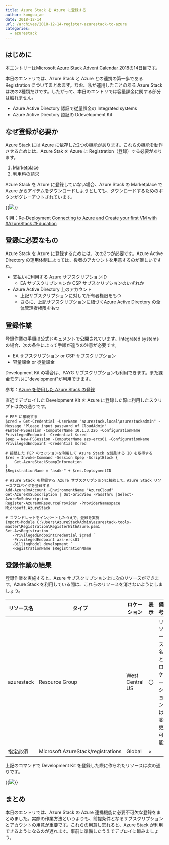 ```yaml
---
title: Azure Stack を Azure に登録する
author: kongou_ae
date: 2018-12-14
url: /archives/2018-12-14-register-azurestack-to-azure
categories:
  - azurestack
---
```


## はじめに

本エントリーは[Microsoft Azure Stack Advent Calendar 2018](https://qiita.com/advent-calendar/2018/azure-stack)の14日目です。

本日のエントリでは、Azure Stack と Azure との連携の第一歩である Registration についてまとめます。なお、私が運用したことのある Azure Stack は次の2種類だけです。したがって、本日のエントリでは容量課金に関する部分は触れません。

- Azure Active Directory 認証で従量課金の Integrated systems
- Azure Active Directory 認証の Ddevelopment Kit

## なぜ登録が必要か

Azure Stack には Azure に依存した2つの機能があります。これらの機能を動作させるためには、Azure Stak を Azure に Registration（登録）する必要があります。

1. Marketplace
2. 利用料の請求

Azure Stack を Azure に登録していない場合、Azure Stack の Marketplace で Azure からアイテムをダウンロードしようとしても、ダウンロードするためのボタンがグレーアウトされています。

{{<img src="./../../images/2018-12-14-001.png">}}

引用：[Re-Deployment Connecting to Azure and Create your first VM with #AzureStack #Education](https://azurestackblog.wordpress.com/2017/09/24/re-deployment-connecting-to-azure-and-create-your-first-vm-with-azurestack-education/)

## 登録に必要なもの

Azure Stack を Azure に登録するためには、次の2つが必要です。Azure Active Directory の運用体制によっては、後者のアカウントを用意するのが厳しいですね。

- 支払いに利用する Azure サブスクリプションID
  - EA サブスクリプションか CSP サブスクリプションのいずれか
- Azure Active Directory 上のアカウント
  - 上記サブスクリプションに対して所有者権限をもつ
  - さらに、上記サブスクリプションに紐づくAzure Active Directory の全体管理者権限をもつ

## 登録作業

登録作業の手順は公式ドキュメントで公開されています。Integrated systems の場合、次の条件によって手順が違うの注意が必要です。

- EA サブスクリプション or CSP サブスクリプション
- 容量課金 or 従量課金

Development Kit の場合は、PAYG サブスクリプションも利用できます。また課金モデルに"development"が利用できます。

参考：[Azure を使用した Azure Stack の登録](https://docs.microsoft.com/ja-jp/azure/azure-stack/azure-stack-registration)

直近でデプロイした Development Kit を Azure に登録した際に利用したスクリプトは次の通りです。

```
# PEP に接続する
$cred = Get-Credential -UserName "azurestack.local\azurestackadmin" -Message "Please input password of CloudAdmin"
#Enter-PSSession -ComputerName 10.1.3.226 -ConfigurationName PrivilegedEndpoint -Credential $cred
$pep = New-PSSession -ComputerName azs-ercs01 -ConfigurationName PrivilegedEndpoint -Credential $cred

# 接続した PEP のセッションを利用して Azure Stack を識別する ID を取得する
$res = Invoke-Command -Session $pep -ScriptBlock {
    Get-AzureStackStampInformation
}
$RegistrationName = "asdk-" + $res.DeploymentID

# Azure Stack を登録する Azure サブスクリプションに接続して、Azure Stack リソースプロバイダを登録する
Add-AzureRmAccount -EnvironmentName "AzureCloud"
Get-AzureRmSubscription | Out-GridView -PassThru |Select-AzureRmSubscription
Register-AzureRmResourceProvider -ProviderNamespace Microsoft.AzureStack

# コマンドレットをインポートしたうえで、登録を実施
Import-Module C:\Users\AzureStackAdmin\azurestack-tools-master\Registration\RegisterWithAzure.psm1
Set-AzsRegistration `
   -PrivilegedEndpointCredential $cred `
   -PrivilegedEndpoint azs-ercs01 `
   -BillingModel development `
   -RegistrationName $RegistrationName
```

## 登録作業の結果

登録作業を実施すると、Azure サブスクリプション上に次のリソースができます。Azure Stack を利用している間は、これらのリソースを消さないようにしましょう。

| リソース名 | タイプ | ロケーション | 表示 | 備考 |
| --------- | ----|---------- |------------|------|
| azurestack | Resource Group |West Central US | 〇 | リソース名とロケーションは変更可能 | 
| 指定必須 | Microsoft.AzureStack/registrations | Global | × | |

上記のコマンドで Development Kit を登録した際に作られたリソースは次の通りです。

{{<img src="./../../images/2018-12-14-002.png">}}

## まとめ

本日のエントリでは、Azure Stack の Azure 連携機能に必要不可欠な登録をまとめました。実際の作業方法というよりも、前提条件となるサブスクリプションとアカウントの用意が重要です。これらの用意し忘れると、Azure Stack が利用できるようになるのが遅れます。事前に準備したうえでデプロイに臨みましょう。


